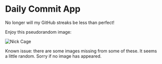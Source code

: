 Daily Commit App
================
No longer will my GitHub streaks be less than perfect!

Enjoy this pseudorandom image:

![Nick Cage](http://www.placecage.com/800/100 "Nick Cage")

Known issue: there are some images missing from some of these. It seems a little random. Sorry if no image has appeared.